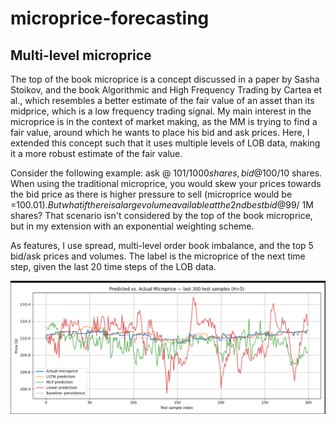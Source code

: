 # microprice-forecasting
## Multi-level microprice
The top of the book microprice is a concept discussed in a paper by Sasha Stoikov, and the book Algorithmic and High Frequency Trading by Cartea et al., which resembles a better estimate of the fair value of an asset than its midprice, which is a low frequency trading signal. My main interest in the microprice is in the context of market making, as the MM is trying to find a fair value, around which he wants to place his bid and ask prices.
Here, I extended this concept such that it uses multiple levels of LOB data, making it a more robust estimate of the fair value.

Consider the following example:
ask @ 101$/1000 shares,   bid @ 100$/10 shares. When using the traditional microprice, you would skew your prices towards the bid price as there is higher pressure to sell  (microprice would be =100.01$).
But what if there is a large volume available at the 2nd best bid @ 99$/ 1M shares? 
That scenario isn't considered by the top of the book microprice, but in my extension with an exponential weighting scheme.









As features, I use spread, multi-level order book imbalance, and the top 5 bid/ask prices and volumes.
The label is the microprice of the next time step, given the last 20 time steps of the LOB data.

![Trained Microprice Forecasts](micropriceforecast.png)
